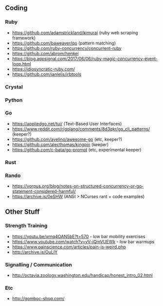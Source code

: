 ## Coding

### Ruby
- https://github.com/adamstrickland/kimurai (ruby web scraping framework)
- https://github.com/baweaver/qo (pattern matching)
- https://github.com/ruby-concurrency/concurrent-ruby
- https://github.com/abrom/henkei
- https://blog.appsignal.com/2017/06/06/ruby-magic-concurrency-event-loop.html
- https://idiosyncratic-ruby.com/
- https://github.com/janlelis/irbtools

### Crystal

### Python
 
### Go
- https://appliedgo.net/tui/ (Text-Based User Interfaces)
- https://www.reddit.com/r/golang/comments/8d3qkr/go_cli_patterns/ (keeper?)
- https://github.com/avelino/awesome-go (etc, keeper?)
- https://github.com/alecthomas/kingpin (keeper)
- https://github.com/c-bata/go-prompt (etc, experimental keeper)

### Rust

### Rando
- https://vorpus.org/blog/notes-on-structured-concurrency-or-go-statement-considered-harmful/
- https://archive.is/0eSHW (ANSI > NCurses rant + code examples)

## Other Stuff

### Strength Training
- https://youtu.be/xrnq4OAN5bE?t=570 - low bar mobility exercises
- https://www.youtube.com/watch?v=yV-jQmVUEWk - low bar warmups
- https://www.painscience.com/articles/pain-is-weird.php
- http://archive.is/OuLIY

### Signalling / Communication
- http://octavia.zoology.washington.edu/handicap/honest_intro_02.html

### Etc
- http://gomboc-shop.com/
